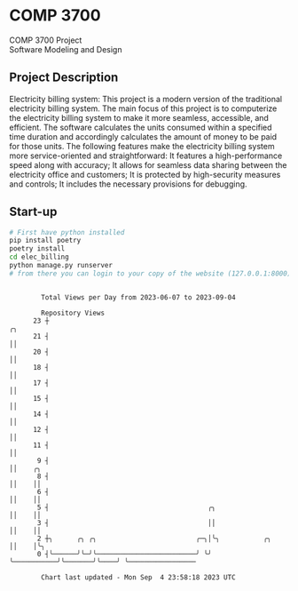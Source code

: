 # COMP 3700
COMP 3700 Project  
Software Modeling and Design
## Project Description
Electricity billing system: This project is a modern version of the traditional electricity billing system. The main focus of this project is to computerize the electricity billing system to make it more seamless, accessible, and efficient. The software calculates the units consumed within a specified time duration and accordingly calculates the amount of money to be paid for those units. The following features make the electricity billing system more service-oriented and straightforward: It features a high-performance speed along with accuracy; It allows for seamless data sharing between the electricity office and customers; It is protected by high-security measures and controls; It includes the necessary provisions for debugging.

## Start-up
```bash
# First have python installed
pip install poetry
poetry install
cd elec_billing
python manage.py runserver
# from there you can login to your copy of the website (127.0.0.1:8000), default creds are admin/admin
```

```

        Total Views per Day from 2023-06-07 to 2023-09-04

        Repository Views
      23 ┼                                                               ╭╮
      21 ┤                                                               ││
      20 ┤                                                               ││
      18 ┤                                                               ││
      17 ┤                                                               ││
      15 ┤                                                               ││
      14 ┤                                                               ││
      12 ┤                                                               ││
      11 ┤                                                               ││
       9 ┤                                                               ││    ╭╮
       8 ┤                                                               ││    ││
       6 ┤                                                               ││    ││
       5 ┤                                        ╭╮                     ││    ││
       3 ┤                                        ││                     ││    ││
       2 ┼╮      ╭╮ ╭╮                         ╭─╮│╰╮           ╭╮       ││    │╰╮
       0 ┤╰──────╯╰─╯╰─────────────────────────╯ ╰╯ ╰───────────╯╰───────╯╰────╯ ╰─────────────────

        Chart last updated - Mon Sep  4 23:58:18 2023 UTC
        
```
